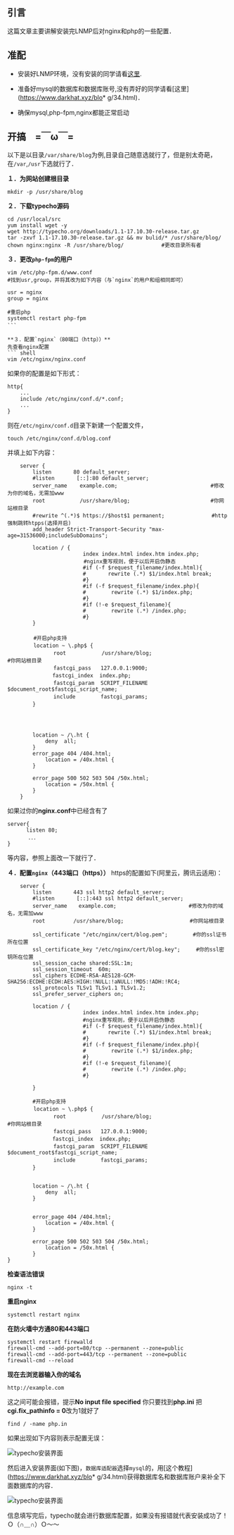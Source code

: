 ## 引言

这篇文章主要讲解安装完LNMP后对nginx和php的一些配置．

## 准配

* 安装好LNMP环境，没有安装的同学请看[这里](https://www.darkhat.xyz/linux/21.html).

* 准备好mysql的数据库和数据库账号,没有弄好的同学请看[这里](https://www.darkhat.xyz/blo* g/34.html)．

* 确保mysql,php-fpm,nginx都能正常启动

## 开搞　=￣ω￣=

以下是以目录`/var/share/blog`为例,目录自己随意选就行了，但是别太奇葩，在`/var`,`/usr`下选就行了．

**１．为网站创建根目录**
``` shell
mkdir -p /usr/share/blog
```

**２．下载typecho源码**
``` shell
cd /usr/local/src
yum install wget -y
wget http://typecho.org/downloads/1.1-17.10.30-release.tar.gz
tar -zxvf 1.1-17.10.30-release.tar.gz && mv bulid/* /usr/share/blog/
chown nginx:nginx -R /usr/share/blog/            #更改目录所有者
```

**３．更改`php-fpm`的用户**
``` shell
vim /etc/php-fpm.d/www.conf
#找到usr,group，并将其改为如下内容（与`nginx`的用户和组相同即可）

usr = nginx
group = nginx

#重启php
systemctl restart php-fpm
```　

**３．配置`nginx`（80端口（http））**
先查看nginx配置
``` shell
vim /etc/nginx/nginx.conf
```

如果你的配置是如下形式：
``` 
http{
    ...
    include /etc/nginx/conf.d/*.conf;
    ...
}
```

则在`/etc/nginx/conf.d`目录下新建一个配置文件，
``` 
touch /etc/nginx/conf.d/blog.conf
```

并填上如下内容：
```
    server {
        listen       80 default_server;
        #listen       [::]:80 default_server;
        server_name    example.com;             　　　　　　　　　　#修改为你的域名，无需加www
        root           /usr/share/blog;         　　　　　　　　　　#你网站根目录
        #rewrite ^(.*)$ https://$host$1 permanent;　　　　　　　　　#http强制跳转htpps(选择开启)　
        add_header Strict-Transport-Security "max-age=31536000;includeSubDomains";
    
        location / { 
                        index index.html index.htm index.php;
　　　　　　　　　　　　　　 #nginx重写规则，便于以后开启伪静态
                        #if (-f $request_filename/index.html){
                        #       rewrite (.*) $1/index.html break;
                        #}
                        #if (-f $request_filename/index.php){
                        #        rewrite (.*) $1/index.php;
                        #}
                        #if (!-e $request_filename){
                        #        rewrite (.*) /index.php;
                        #}
        }
    　　
　　　　　#开启php支持
　　　　　location ~ \.php$ {
        　　　　root        　　/usr/share/blog;         　　　　　　　　　　#你网站根目录
        　　　　fastcgi_pass   127.0.0.1:9000;
      　　　　　fastcgi_index  index.php;
        　　　　fastcgi_param  SCRIPT_FILENAME  $document_root$fastcgi_script_name; 
        　　　　include        fastcgi_params;
   　　　}   




        location ~ /\.ht {
            deny  all;
        }
        error_page 404 /404.html;
            location = /40x.html {
        }

        error_page 500 502 503 504 /50x.html;
            location = /50x.html {
        }
    }   

```

如果过你的**nginx.conf**中已经含有了
```
server{
      listen 80;
　　　　．．．
}
```
等内容，参照上面改一下就行了．


**４．配置`nginx`（443端口（https））**
https的配置如下(阿里云，腾讯云适用)：
```
    server {
        listen       443 ssl http2 default_server;
        #listen       [::]:443 ssl http2 default_server;   
        server_name  　example.com;                       #修改为你的域名，无需加www
        root         /usr/share/blog;                     #你网站根目录

        ssl_certificate "/etc/nginx/cert/blog.pem";  　　　 #你的ssl证书所在位置
        ssl_certificate_key "/etc/nginx/cert/blog.key";　　　#你的ssl密钥所在位置　　
        ssl_session_cache shared:SSL:1m;
        ssl_session_timeout  60m;
        ssl_ciphers ECDHE-RSA-AES128-GCM-SHA256:ECDHE:ECDH:AES:HIGH:!NULL:!aNULL:!MD5:!ADH:!RC4;
        ssl_protocols TLSv1 TLSv1.1 TLSv1.2;
        ssl_prefer_server_ciphers on; 
        
        location / { 
                        index index.html index.htm index.php;
                        #nginx重写规则，便于以后开启伪静态
                        #if (-f $request_filename/index.html){
                        #       rewrite (.*) $1/index.html break;
                        #}
                        #if (-f $request_filename/index.php){
                        #        rewrite (.*) $1/index.php;
                        #}
                        #if (!-e $request_filename){
                        #        rewrite (.*) /index.php;
                        #}

        }

        #开启php支持
　　　　　location ~ \.php$ {
        　　　　root        　　/usr/share/blog;         　　　　　　　　　　#你网站根目录
        　　　　fastcgi_pass   127.0.0.1:9000;
      　　　　　fastcgi_index  index.php;
        　　　　fastcgi_param  SCRIPT_FILENAME  $document_root$fastcgi_script_name; 
        　　　　include        fastcgi_params;
   　　　} 


        location ~ /\.ht {
            deny  all;
        }


        error_page 404 /404.html;
            location = /40x.html {
        }

        error_page 500 502 503 504 /50x.html;
            location = /50x.html {
        }
}
```


**检查语法错误**
``` shell
nginx -t
```

**重启nginx**
``` shell
systemctl restart nginx
```

**在防火墙中方通80和443端口**
``` shell
systemctl restart firewalld
firewall-cmd --add-port=80/tcp --permanent --zone=public
firewall-cmd --add-port=443/tcp --permanent --zone=public
firewall-cmd --reload
```

**现在去浏览器输入你的域名**
``` shell
http://example.com
```

这之间可能会报错，提示**No input file specified**
你只要找到**php.ini**
把**cgi.fix_pathinfo = 0**改为1就好了
``` shell
find / -name php.in
```

如果出现如下内容则表示配置无误：

![typecho安装界面][2]

然后进入安装界面(如下图)，`数据库适配器`选择`mysql`的，用[这个教程](https://www.darkhat.xyz/blo* g/34.html)获得数据库名和数据库账户来补全下面数据库的内容．

![typecho安装界面][1]

信息填写完后，typecho就会进行数据库配置，如果没有报错就代表安装成功了！Ｏ（∩＿∩）Ｏ～～

  [1]: https://ws1.sinaimg.cn/large/007llElwly1fvwc5qe9t8j317u0jlwfw.jpg
  [2]: https://ws1.sinaimg.cn/large/007llElwly1fvwc929mklj30rs0cbglp.jpg